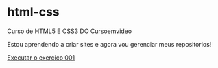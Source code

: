 # html-css
 Curso de HTML5 E CSS3 DO Cursoemvideo

 Estou aprendendo a criar sites e agora vou gerenciar meus repositorios!

 <a href="https://lipetws.github.io/html-css/exercicios/ex001/index.html"> Executar o exercico 001